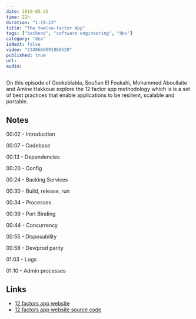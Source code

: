 ```yaml
---
date: 2019-05-25
time: 22h
duration: "1:19:23"
title: "The twelve-factor App"
tags: ["backend", "software engineering", "dev"]
category: "dev"
isNext: false
video: "2348668091860520"
published: true
url:
audio:
---
```


On this episode of Geeksblabla, Soufian El Foukahi, Mohammed Aboullaite and Amine Hakkoue explore the 12 factor app methodology which is is a set of best practices that enable applications to be resilient, scalable and portable.

## Notes

00:02 - Introduction

00:07 - Codebase

00:13 - Dependencies

00:20 - Config

00:24 - Backing Services

00:30 - Build, release, run

00:34 - Processes

00:39 - Port Binding

00:44 - Concurrency

00:55 - Disposability

00:58 - Dev/prod parity

01:03 - Logs

01:10 - Admin processes

## Links

- [12 factors app website](https://12factor.net/)
- [12 factors app website source code](https://github.com/heroku/12factor)
